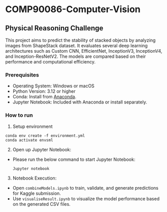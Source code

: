 # COMP90086-Computer-Vision
## Physical Reasoning Challenge
This project aims to predict the stability of stacked objects by analyzing images from ShapeStack dataset. It evaluates several deep learning architectures such as Custom CNN, EfficientNet, InceptionV3, InceptionV4, and Inception-ResNetV2. The models are compared based on their performance and computational efficiency.

### Prerequisites

- Operating System: Windows or macOS
- Python Version: 3.12 or higher
- Conda: Install from [Anaconda](https://www.anaconda.com/).
- Jupyter Notebook: Included with Anaconda or install separately.


### How to run
1. Setup environment
  ```
  conda env create -f environment.yml
  conda activate envsml
  ```
2. Open up Jupyter Notebook:
  * Please run the below command to start Jupyter Notebook:
    ```
    Jupyter notebook
    ```
3. Notebook Execution:
    
  * Open ```combineModels.ipynb``` to train, validate, and generate predictions for Kaggle submission.
  * Use ```visualiseResult.ipynb``` to visualize the model performance based on the generated CSV files.
   
    
  
